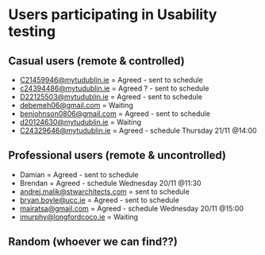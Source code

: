 # Users participating in Usability testing
## Casual users (remote & controlled)
* C21459946@mytudublin.ie = Agreed - sent to schedule
* c24394486@mytudublin.ie = Agreed ? - sent to schedule
* D22125503@mytudublin.ie = Agreed - sent to schedule
* debemeh06@gmail.com = Waiting
* benjohnson0806@gmail.com = Agreed - sent to schedule
* d20124630@mytudublin.ie = Waiting
* C24329646@mytudublin.ie = Agreed - schedule Thursday 21/11 @14:00

## Professional users (remote & uncontrolled)
* Damian = Agreed - sent to schedule
* Brendan = Agreed - schedule Wednesday 20/11 @11:30
* andrej.malik@stwarchitects.com = sent to schedule
* bryan.boyle@ucc.ie = Agreed - sent to schedule
* mairatsa@gmail.com = Agreed - schedule Wednesday 20/11 @15:00
* jmurphy@longfordcoco.ie = Waiting

## Random (whoever we can find??)